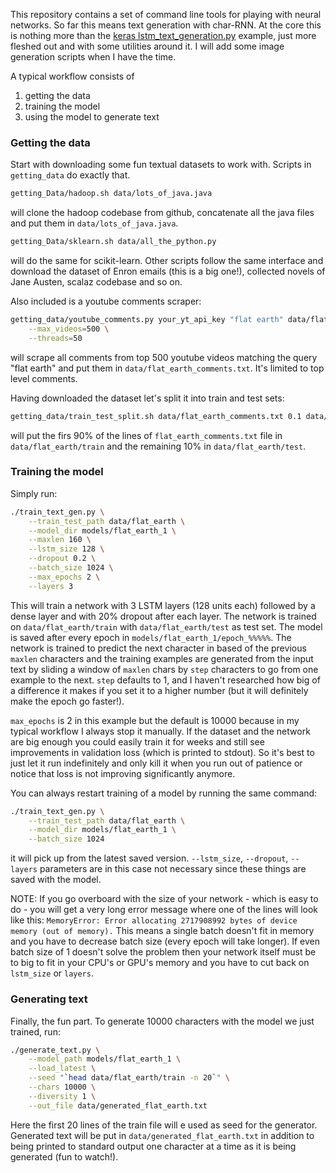 This repository contains a set of command line tools for playing with neural networks. So far this means text generation with char-RNN. At the core this is nothing more than the [keras lstm_text_generation.py](https://github.com/fchollet/keras/blob/master/examples/lstm_text_generation.py) example, just more fleshed out and with some utilities around it. I will add some image generation scripts when I have the time. 

A typical workflow consists of 
1. getting the data 
2. training the model
3. using the model to generate text

### Getting the data
Start with downloading some fun textual datasets to work with. Scripts in `getting_data` do exactly that. 
```bash
getting_Data/hadoop.sh data/lots_of_java.java
```
will clone the hadoop codebase from github, concatenate all the java files and put them in `data/lots_of_java.java`.
```bash
getting_Data/sklearn.sh data/all_the_python.py
```
will do the same for scikit-learn. Other scripts follow the same interface and download the dataset of Enron emails (this is a big one!), collected novels of Jane Austen, scalaz codebase and so on. 

Also included is a youtube comments scraper: 
```bash
getting_data/youtube_comments.py your_yt_api_key "flat earth" data/flat_earth_comments.txt \
    --max_videos=500 \
    --threads=50
```
will scrape all comments from top 500 youtube videos matching the query "flat earth" and put them in `data/flat_earth_comments.txt`. It's limited to top level comments.
 
Having downloaded the dataset let's split it into train and test sets:
```bash
getting_data/train_test_split.sh data/flat_earth_comments.txt 0.1 data/flat_earth
```
will put the firs 90% of the lines of `flat_earth_comments.txt` file in `data/flat_earth/train` and the remaining 10% in `data/flat_earth/test`. 

### Training the model
Simply run:
```bash
./train_text_gen.py \
    --train_test_path data/flat_earth \
    --model_dir models/flat_earth_1 \
    --maxlen 160 \
    --lstm_size 128 \
    --dropout 0.2 \
    --batch_size 1024 \
    --max_epochs 2 \
    --layers 3
```

This will train a network with 3 LSTM layers (128 units each) followed by a dense layer and with 20% dropout after each layer. The network is trained on `data/flat_earth/train` with `data/flat_earth/test` as test set. The model is saved after every epoch in `models/flat_earth_1/epoch_%%%%%`. The network is trained to predict the next character in based of the previous `maxlen` characters and the training examples are generated from the input text by sliding a window of `maxlen` chars by `step` characters to go from one example to the next. `step` defaults to 1, and I haven't researched how big of a difference it makes if you set it to a higher number (but it will definitely make the epoch go faster!). 
 
 `max_epochs` is 2 in this example but the default is 10000 because in my typical workflow I always stop it manually. If the dataset and the network are big enough you could easily train it for weeks and still see improvements in validation loss (which is printed to stdout). So it's best to just let it run indefinitely and only kill it when you run out of patience or notice that loss is not improving significantly anymore. 
 
You can always restart training of a model by running the same command: 
```bash
./train_text_gen.py \
    --train_test_path data/flat_earth \
    --model_dir models/flat_earth_1 \
    --batch_size 1024
```

it will pick up from the latest saved version. `--lstm_size`, `--dropout`, `--layers` parameters are in this case not necessary since these things are saved with the model. 

NOTE:
If you go overboard with the size of your network - which is easy to do - you will get a very long error message where one of the lines will look like this: 
`MemoryError: Error allocating 2717908992 bytes of device memory (out of memory).`
This means a single batch doesn't fit in memory and you have to decrease batch size (every epoch will take longer). If even batch size of 1 doesn't solve the problem then your network itself must be to big to fit in your CPU's or GPU's memory and you have to cut back on `lstm_size` or `layers`. 
### Generating text

Finally, the fun part. To generate 10000 characters with the model we just trained, run:

```bash
./generate_text.py \
    --model_path models/flat_earth_1 \
    --load_latest \
    --seed "`head data/flat_earth/train -n 20`" \
    --chars 10000 \
    --diversity 1 \
    --out_file data/generated_flat_earth.txt
```

Here the first 20 lines of the train file will e used as seed for the generator. Generated text will be put in `data/generated_flat_earth.txt` in addition to being printed to standard output one character at a time as it is being generated (fun to watch!).
